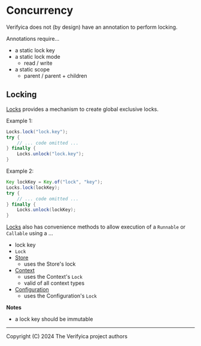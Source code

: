 # Concurrency

Verifyica does not (by design) have an annotation to perform locking.

Annotations require...

- a static lock key
- a static lock mode
  - read / write
- a static scope
  - parent / parent + children

## Locking

[Locks](api/src/main/java/org/antublue/verifyica/api/Locks.java) provides a mechanism to create global exclusive locks.

Example 1:

```java
Locks.lock("lock.key");
try {
    // ... code omitted ...
} finally {
    Locks.unlock("lock.key");
}
```

Example 2:

```java
Key lockKey = Key.of("lock", "key");
Locks.lock(lockKey);
try {
    // ... code omitted ...
} finally {
    Locks.unlock(lockKey);
}
```

[Locks](api/src/main/java/org/antublue/verifyica/api/Locks.java) also has convenience methods to allow execution of a `Runnable` or `Callable` using a ...

- lock key
- `Lock`
- [Store](api/src/main/java/org/antublue/verifyica/api/Store.java)
  - uses the Store's lock
- [Context](api/src/main/java/org/antublue/verifyica/api/Context.java)
  - uses the Context's `Lock`
  - valid of all context types
- [Configuration](api/src/main/java/org/antublue/verifyica/api/Configuration.java)
  - uses the Configuration's `Lock`

**Notes**

- a lock key should be immutable

---

Copyright (C) 2024 The Verifyica project authors